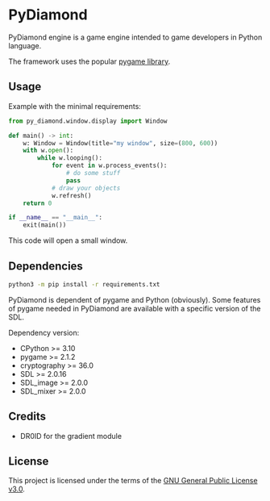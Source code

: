 # PyDiamond
PyDiamond engine is a game engine intended to game developers in Python language.

The framework uses the popular [pygame library](https://github.com/pygame/pygame/).

## Usage
Example with the minimal requirements:
```py
from py_diamond.window.display import Window

def main() -> int:
    w: Window = Window(title="my window", size=(800, 600))
    with w.open():
        while w.looping():
            for event in w.process_events():
                # do some stuff
                pass
            # draw your objects
            w.refresh()
    return 0

if __name__ == "__main__":
    exit(main())
```
This code will open a small window.

## Dependencies
```sh
python3 -m pip install -r requirements.txt
```
PyDiamond is dependent of pygame and Python (obviously). Some features of pygame needed in PyDiamond are available with a specific version of the SDL.

Dependency version:
- CPython >= 3.10
- pygame >= 2.1.2
- cryptography >= 36.0
- SDL >= 2.0.16
- SDL_image >= 2.0.0
- SDL_mixer >= 2.0.0

## Credits
- DR0ID for the gradient module

## License
This project is licensed under the terms of the [GNU General Public License v3.0](./LICENSE).
